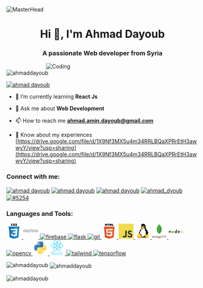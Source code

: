 ![MasterHead](https://raw.githubusercontent.com/PolarBearGG/PolarBearGG/master/web-developer.gif)
<h1 align="center">Hi 👋, I'm Ahmad Dayoub</h1>
<h3 align="center">A passionate Web developer from Syria</h3>
<img align="right" width="400" src="https://hack.codingblocks.com/_nuxt/img/maingif.1646021.gif" alt="Coding">

<p align="left"> <img src="https://komarev.com/ghpvc/?username=ahmaddayoub&label=Profile%20views&color=0e75b6&style=flat" alt="ahmaddayoub" /> </p>

<p align="left"> <a href="https://twitter.com/ahmad dayoub" target="blank"><img src="https://img.shields.io/twitter/follow/ahmad dayoub?logo=twitter&style=for-the-badge" alt="ahmad dayoub" /></a> </p>

- 🌱 I’m currently learning **React Js**

- 💬 Ask me about **Web Development**

- 📫 How to reach me **ahmad.amin.dayoub@gmail.com**

- 📄 Know about my experiences [https://drive.google.com/file/d/1X9Nf3MX5u4m34RRLBQaXPRrEtH3awwyY/view?usp=sharing](https://drive.google.com/file/d/1X9Nf3MX5u4m34RRLBQaXPRrEtH3awwyY/view?usp=sharing)

<h3 align="left">Connect with me:</h3>
<p align="left">
<a href="https://twitter.com/ahmad dayoub" target="blank"><img align="center" src="https://raw.githubusercontent.com/rahuldkjain/github-profile-readme-generator/master/src/images/icons/Social/twitter.svg" alt="ahmad dayoub" height="30" width="40" /></a>
<a href="https://linkedin.com/in/ahmad dayoub" target="blank"><img align="center" src="https://raw.githubusercontent.com/rahuldkjain/github-profile-readme-generator/master/src/images/icons/Social/linked-in-alt.svg" alt="ahmad dayoub" height="30" width="40" /></a>
<a href="https://fb.com/ahmad dayoub" target="blank"><img align="center" src="https://raw.githubusercontent.com/rahuldkjain/github-profile-readme-generator/master/src/images/icons/Social/facebook.svg" alt="ahmad dayoub" height="30" width="40" /></a>
<a href="https://instagram.com/ahmad_dyoub" target="blank"><img align="center" src="https://raw.githubusercontent.com/rahuldkjain/github-profile-readme-generator/master/src/images/icons/Social/instagram.svg" alt="ahmad_dyoub" height="30" width="40" /></a>
<a href="https://discord.gg/#5254" target="blank"><img align="center" src="https://raw.githubusercontent.com/rahuldkjain/github-profile-readme-generator/master/src/images/icons/Social/discord.svg" alt="#5254" height="30" width="40" /></a>
</p>

<h3 align="left">Languages and Tools:</h3>
<p align="left"> <a href="https://www.w3schools.com/css/" target="_blank" rel="noreferrer"> <img src="https://raw.githubusercontent.com/devicons/devicon/master/icons/css3/css3-original-wordmark.svg" alt="css3" width="40" height="40"/> </a> <a href="https://expressjs.com" target="_blank" rel="noreferrer"> <img src="https://raw.githubusercontent.com/devicons/devicon/master/icons/express/express-original-wordmark.svg" alt="express" width="40" height="40"/> </a> <a href="https://firebase.google.com/" target="_blank" rel="noreferrer"> <img src="https://www.vectorlogo.zone/logos/firebase/firebase-icon.svg" alt="firebase" width="40" height="40"/> </a> <a href="https://flask.palletsprojects.com/" target="_blank" rel="noreferrer"> <img src="https://www.vectorlogo.zone/logos/pocoo_flask/pocoo_flask-icon.svg" alt="flask" width="40" height="40"/> </a> <a href="https://git-scm.com/" target="_blank" rel="noreferrer"> <img src="https://www.vectorlogo.zone/logos/git-scm/git-scm-icon.svg" alt="git" width="40" height="40"/> </a> <a href="https://www.w3.org/html/" target="_blank" rel="noreferrer"> <img src="https://raw.githubusercontent.com/devicons/devicon/master/icons/html5/html5-original-wordmark.svg" alt="html5" width="40" height="40"/> </a> <a href="https://developer.mozilla.org/en-US/docs/Web/JavaScript" target="_blank" rel="noreferrer"> <img src="https://raw.githubusercontent.com/devicons/devicon/master/icons/javascript/javascript-original.svg" alt="javascript" width="40" height="40"/> </a> <a href="https://www.linux.org/" target="_blank" rel="noreferrer"> <img src="https://raw.githubusercontent.com/devicons/devicon/master/icons/linux/linux-original.svg" alt="linux" width="40" height="40"/> </a> <a href="https://www.mongodb.com/" target="_blank" rel="noreferrer"> <img src="https://raw.githubusercontent.com/devicons/devicon/master/icons/mongodb/mongodb-original-wordmark.svg" alt="mongodb" width="40" height="40"/> </a> <a href="https://nodejs.org" target="_blank" rel="noreferrer"> <img src="https://raw.githubusercontent.com/devicons/devicon/master/icons/nodejs/nodejs-original-wordmark.svg" alt="nodejs" width="40" height="40"/> </a> <a href="https://opencv.org/" target="_blank" rel="noreferrer"> <img src="https://www.vectorlogo.zone/logos/opencv/opencv-icon.svg" alt="opencv" width="40" height="40"/> </a> <a href="https://www.python.org" target="_blank" rel="noreferrer"> <img src="https://raw.githubusercontent.com/devicons/devicon/master/icons/python/python-original.svg" alt="python" width="40" height="40"/> </a> <a href="https://reactjs.org/" target="_blank" rel="noreferrer"> <img src="https://raw.githubusercontent.com/devicons/devicon/master/icons/react/react-original-wordmark.svg" alt="react" width="40" height="40"/> </a> <a href="https://tailwindcss.com/" target="_blank" rel="noreferrer"> <img src="https://www.vectorlogo.zone/logos/tailwindcss/tailwindcss-icon.svg" alt="tailwind" width="40" height="40"/> </a> <a href="https://www.tensorflow.org" target="_blank" rel="noreferrer"> <img src="https://www.vectorlogo.zone/logos/tensorflow/tensorflow-icon.svg" alt="tensorflow" width="40" height="40"/> </a> </p>

<p><img align="left" src="https://github-readme-stats.vercel.app/api/top-langs?username=ahmaddayoub&show_icons=true&locale=en&layout=compact" alt="ahmaddayoub" /></p>

<p>&nbsp;<img align="center" src="https://github-readme-stats.vercel.app/api?username=ahmaddayoub&show_icons=true&locale=en" alt="ahmaddayoub" /></p>

<p><img align="center" src="https://github-readme-streak-stats.herokuapp.com/?user=ahmaddayoub&" alt="ahmaddayoub" /></p>
